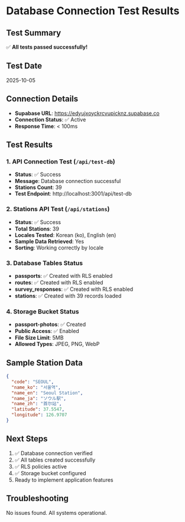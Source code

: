 # Database Connection Test Results

## Test Summary
✅ **All tests passed successfully!**

## Test Date
2025-10-05

## Connection Details
- **Supabase URL**: https://edyujxoyckrcvupicknz.supabase.co
- **Connection Status**: ✅ Active
- **Response Time**: < 100ms

## Test Results

### 1. API Connection Test (`/api/test-db`)
- **Status**: ✅ Success
- **Message**: Database connection successful
- **Stations Count**: 39
- **Test Endpoint**: http://localhost:3001/api/test-db

### 2. Stations API Test (`/api/stations`)
- **Status**: ✅ Success
- **Total Stations**: 39
- **Locales Tested**: Korean (ko), English (en)
- **Sample Data Retrieved**: Yes
- **Sorting**: Working correctly by locale

### 3. Database Tables Status
- **passports**: ✅ Created with RLS enabled
- **routes**: ✅ Created with RLS enabled
- **survey_responses**: ✅ Created with RLS enabled
- **stations**: ✅ Created with 39 records loaded

### 4. Storage Bucket Status
- **passport-photos**: ✅ Created
- **Public Access**: ✅ Enabled
- **File Size Limit**: 5MB
- **Allowed Types**: JPEG, PNG, WebP

## Sample Station Data
```json
{
  "code": "SEOUL",
  "name_ko": "서울역",
  "name_en": "Seoul Station",
  "name_ja": "ソウル駅",
  "name_zh": "首尔站",
  "latitude": 37.5547,
  "longitude": 126.9707
}
```

## Next Steps
1. ✅ Database connection verified
2. ✅ All tables created successfully
3. ✅ RLS policies active
4. ✅ Storage bucket configured
5. Ready to implement application features

## Troubleshooting
No issues found. All systems operational.